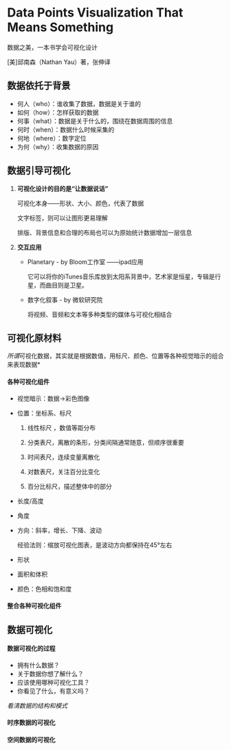 # Data Points Visualization That Means Something

数据之美，一本书学会可视化设计

[美]邱南森（Nathan Yau）著，张伸译

## 数据依托于背景

- 何人（who）：谁收集了数据，数据是关于谁的
- 如何（how）：怎样获取的数据
- 何事（what）：数据是关于什么的，围绕在数据周围的信息
- 何时（when）：数据什么时候采集的
- 何地（where）：数字定位
- 为何（why）：收集数据的原因



## 数据引导可视化

1. **可视化设计的目的是“让数据说话”**

   可视化本身——形状、大小、颜色，代表了数据

   文字标签，则可以让图形更易理解

   排版、背景信息和合理的布局也可以为原始统计数据增加一层信息

2. **交互应用**

   - Planetary - by Bloom工作室 ——ipad应用

     它可以将你的iTunes音乐库放到太阳系背景中，艺术家是恒星，专辑是行星，而曲目则是卫星。


   - 数字化叙事 - by 微软研究院

     将视频、音频和文本等多种类型的媒体与可视化相结合



## 可视化原材料

*所谓*可视化数据，其实就是根据数值，用标尺、颜色、位置等各种视觉暗示的组合来表现数据*

#### 各种可视化组件

- 视觉暗示：数据→彩色图像

- 位置：坐标系、标尺

  1. 线性标尺	，数值等距分布


  2. 分类表尺，离散的条形，分类间隔通常随意，但顺序很重要
  3. 时间表尺，连续变量离散化
  4. 对数表尺，关注百分比变化
  5. 百分比标尺，描述整体中的部分

- 长度/高度

- 角度

- 方向：斜率，增长、下降、波动

  经验法则：缩放可视化图表，是波动方向都保持在45°左右

- 形状

- 面积和体积

- 颜色：色相和饱和度

#### 整合各种可视化组件



## 数据可视化

#### 数据可视化的过程

- 拥有什么数据？
- 关于数据你想了解什么？
- 应该使用哪种可视化工具？
- 你看见了什么，有意义吗？

*看清数据的结构和模式*

#### 时序数据的可视化

#### 空间数据的可视化